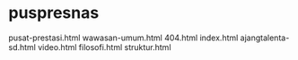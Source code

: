 # puspresnas

pusat-prestasi.html
wawasan-umum.html
404.html
index.html
ajangtalenta-sd.html
video.html
filosofi.html
struktur.html

